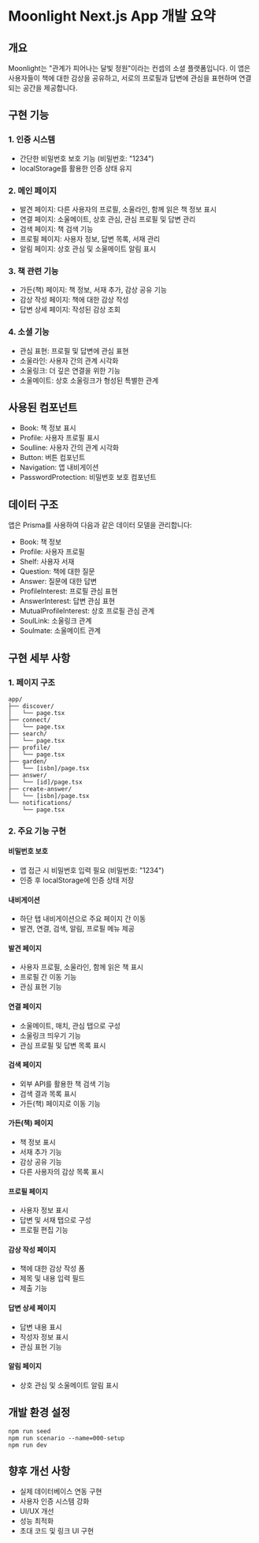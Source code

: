 # Moonlight Next.js App 개발 요약

## 개요

Moonlight는 "관계가 피어나는 달빛 정원"이라는 컨셉의 소셜 플랫폼입니다. 이 앱은 사용자들이 책에 대한 감상을 공유하고, 서로의 프로필과 답변에 관심을 표현하며 연결되는 공간을 제공합니다.

## 구현 기능

### 1. 인증 시스템
- 간단한 비밀번호 보호 기능 (비밀번호: "1234")
- localStorage를 활용한 인증 상태 유지

### 2. 메인 페이지
- 발견 페이지: 다른 사용자의 프로필, 소울라인, 함께 읽은 책 정보 표시
- 연결 페이지: 소울메이트, 상호 관심, 관심 프로필 및 답변 관리
- 검색 페이지: 책 검색 기능
- 프로필 페이지: 사용자 정보, 답변 목록, 서재 관리
- 알림 페이지: 상호 관심 및 소울메이트 알림 표시

### 3. 책 관련 기능
- 가든(책) 페이지: 책 정보, 서재 추가, 감상 공유 기능
- 감상 작성 페이지: 책에 대한 감상 작성
- 답변 상세 페이지: 작성된 감상 조회

### 4. 소셜 기능
- 관심 표현: 프로필 및 답변에 관심 표현
- 소울라인: 사용자 간의 관계 시각화
- 소울링크: 더 깊은 연결을 위한 기능
- 소울메이트: 상호 소울링크가 형성된 특별한 관계

## 사용된 컴포넌트

- Book: 책 정보 표시
- Profile: 사용자 프로필 표시
- Soulline: 사용자 간의 관계 시각화
- Button: 버튼 컴포넌트
- Navigation: 앱 내비게이션
- PasswordProtection: 비밀번호 보호 컴포넌트

## 데이터 구조

앱은 Prisma를 사용하여 다음과 같은 데이터 모델을 관리합니다:

- Book: 책 정보
- Profile: 사용자 프로필
- Shelf: 사용자 서재
- Question: 책에 대한 질문
- Answer: 질문에 대한 답변
- ProfileInterest: 프로필 관심 표현
- AnswerInterest: 답변 관심 표현
- MutualProfileInterest: 상호 프로필 관심 관계
- SoulLink: 소울링크 관계
- Soulmate: 소울메이트 관계

## 구현 세부 사항

### 1. 페이지 구조
```
app/
├── discover/
│   └── page.tsx
├── connect/
│   └── page.tsx
├── search/
│   └── page.tsx
├── profile/
│   └── page.tsx
├── garden/
│   └── [isbn]/page.tsx
├── answer/
│   └── [id]/page.tsx
├── create-answer/
│   └── [isbn]/page.tsx
└── notifications/
    └── page.tsx
```

### 2. 주요 기능 구현

#### 비밀번호 보호
- 앱 접근 시 비밀번호 입력 필요 (비밀번호: "1234")
- 인증 후 localStorage에 인증 상태 저장

#### 내비게이션
- 하단 탭 내비게이션으로 주요 페이지 간 이동
- 발견, 연결, 검색, 알림, 프로필 메뉴 제공

#### 발견 페이지
- 사용자 프로필, 소울라인, 함께 읽은 책 표시
- 프로필 간 이동 기능
- 관심 표현 기능

#### 연결 페이지
- 소울메이트, 매치, 관심 탭으로 구성
- 소울링크 띄우기 기능
- 관심 프로필 및 답변 목록 표시

#### 검색 페이지
- 외부 API를 활용한 책 검색 기능
- 검색 결과 목록 표시
- 가든(책) 페이지로 이동 기능

#### 가든(책) 페이지
- 책 정보 표시
- 서재 추가 기능
- 감상 공유 기능
- 다른 사용자의 감상 목록 표시

#### 프로필 페이지
- 사용자 정보 표시
- 답변 및 서재 탭으로 구성
- 프로필 편집 기능

#### 감상 작성 페이지
- 책에 대한 감상 작성 폼
- 제목 및 내용 입력 필드
- 제출 기능

#### 답변 상세 페이지
- 답변 내용 표시
- 작성자 정보 표시
- 관심 표현 기능

#### 알림 페이지
- 상호 관심 및 소울메이트 알림 표시

## 개발 환경 설정

```
npm run seed
npm run scenario --name=000-setup
npm run dev
```

## 향후 개선 사항

- 실제 데이터베이스 연동 구현
- 사용자 인증 시스템 강화
- UI/UX 개선
- 성능 최적화
- 초대 코드 및 링크 UI 구현
